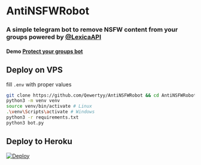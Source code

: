# AntiNSFWRobot

### A simple telegram bot to remove NSFW content from your groups powered by [@LexicaAPI](https://telegram.dog/LexicaAPI)
#### Demo [Protect your groups bot](https://telegram.me/ProtectYourGroupsRobot)

## Deploy on VPS
fill `.env` with proper values
```bash
git clone https://github.com/Qewertyy/AntiNSFWRobot && cd AntiNSFWRobot
python3 -m venv venv
source venv/bin/activate # Linux
.\venv\Scripts\activate # Windows
python3 -r requirements.txt
python3 bot.py
```

## Deploy to Heroku
[![Deploy](https://www.herokucdn.com/deploy/button.svg)](https://dashboard.heroku.com/new?template=https://github.com/BadshahAk/AntiNSFWRobot)
